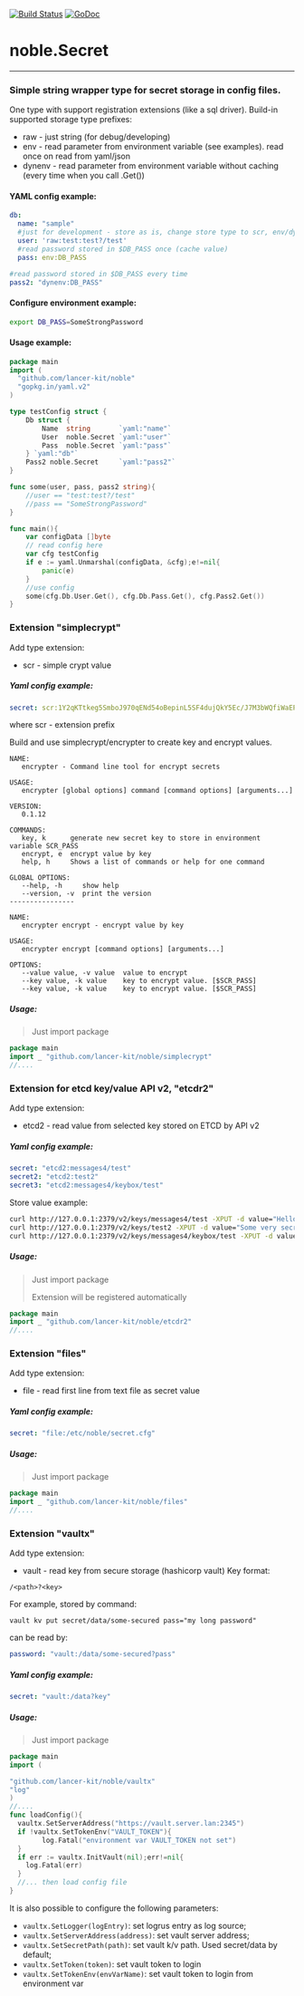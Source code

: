 [![Build Status](https://travis-ci.com/lancer-kit/noble.svg?branch=master)](https://travis-ci.org/rubenv/sql-migrate) 
[![GoDoc](https://godoc.org/github.com/lancer-kit/noble?status.png)](https://godoc.org/github.com/lancer-kit/noble)

# noble.Secret 
-----------

### Simple string wrapper type for secret storage in config files.

One type with support registration extensions (like a sql driver).
Build-in supported storage type prefixes:

* raw - just string (for debug/developing) 
* env - read parameter from environment variable (see examples). read once on read from yaml/json
* dynenv - read parameter from environment variable without caching (every time when you call .Get())
#### YAML config example:

```yaml
db:
  name: "sample"
  #just for development - store as is, change store type to scr, env/dynenv in prod
  user: 'raw:test:test?/test'
  #read password stored in $DB_PASS once (cache value)
  pass: env:DB_PASS

#read password stored in $DB_PASS every time
pass2: "dynenv:DB_PASS"
```

#### Configure environment example:
```bash
export DB_PASS=SomeStrongPassword
```


#### Usage example:
```go
package main
import (
  "github.com/lancer-kit/noble"
  "gopkg.in/yaml.v2"
)

type testConfig struct {
	Db struct {
        Name  string       `yaml:"name"`
		User  noble.Secret `yaml:"user"`
		Pass  noble.Secret `yaml:"pass"`
	} `yaml:"db"`
	Pass2 noble.Secret     `yaml:"pass2"`
}

func some(user, pass, pass2 string){
    //user == "test:test?/test"
    //pass == "SomeStrongPassword"
}

func main(){
    var configData []byte
    // read config here
    var cfg testConfig
    if e := yaml.Unmarshal(configData, &cfg);e!=nil{
        panic(e)
    }
    //use config
    some(cfg.Db.User.Get(), cfg.Db.Pass.Get(), cfg.Pass2.Get())
}

```
### Extension "simplecrypt"

Add type extension:
* scr - simple crypt value
##### Yaml config example:
````yaml
secret: scr:1Y2qKTtkeg5SmboJ970qENd54oBepinL5SF4dujQkY5Ec/J7M3bWQfiWaEPsZaXl4bPAEKoC1i29
````
where scr - extension prefix


Build and use simplecrypt/encrypter to create key and encrypt values.

````
NAME:
   encrypter - Command line tool for encrypt secrets

USAGE:
   encrypter [global options] command [command options] [arguments...]

VERSION:
   0.1.12

COMMANDS:
   key, k      generate new secret key to store in environment variable SCR_PASS
   encrypt, e  encrypt value by key
   help, h     Shows a list of commands or help for one command

GLOBAL OPTIONS:
   --help, -h     show help
   --version, -v  print the version
----------------

NAME:
   encrypter encrypt - encrypt value by key

USAGE:
   encrypter encrypt [command options] [arguments...]

OPTIONS:
   --value value, -v value  value to encrypt
   --key value, -k value    key to encrypt value. [$SCR_PASS]
   --key value, -k value    key to encrypt value. [$SCR_PASS]
````
##### Usage:

>Just import package

````go
package main
import _ "github.com/lancer-kit/noble/simplecrypt"
//....
````


### Extension for etcd key/value API v2, "etcdr2"

Add type extension:
* etcd2 - read value from selected key stored on ETCD by API v2

##### Yaml config example:

````yaml
secret: "etcd2:messages4/test"
secret2: "etcd2:test2"
secret3: "etcd2:messages4/keybox/test"
````

Store value example:
````bash
curl http://127.0.0.1:2379/v2/keys/messages4/test -XPUT -d value="Hello world"
curl http://127.0.0.1:2379/v2/keys/test2 -XPUT -d value="Some very secret value"
curl http://127.0.0.1:2379/v2/keys/messages4/keybox/test -XPUT -d value="One more secret value"
````
##### Usage:

> Just import package
>
> Extension will be registered automatically

````go
package main
import _ "github.com/lancer-kit/noble/etcdr2"
//....
````
### Extension "files"

Add type extension:
* file - read first line from text file as secret value

##### Yaml config example:

````yaml
secret: "file:/etc/noble/secret.cfg"
````

##### Usage:

>Just import package


````go
package main
import _ "github.com/lancer-kit/noble/files"
//....
````

### Extension "vaultx"

Add type extension:
* vault - read key from secure storage (hashicorp vault)
Key format:

`/<path>?<key>`

For example, stored by command:
```ssh
vault kv put secret/data/some-secured pass="my long password"    
```
can be read by:

```yaml
password: "vault:/data/some-secured?pass"
```

##### Yaml config example:

````yaml
secret: "vault:/data?key"
````

##### Usage:

>Just import package


````go
package main
import (

"github.com/lancer-kit/noble/vaultx"
"log"
)
//....
func loadConfig(){
  vaultx.SetServerAddress("https://vault.server.lan:2345")
  if !vaultx.SetTokenEnv("VAULT_TOKEN"){
        log.Fatal("environment var VAULT_TOKEN not set")
  }
  if err := vaultx.InitVault(nil);err!=nil{
    log.Fatal(err)
  }  
  //... then load config file  
}
````

It is also possible to configure the following parameters:
* `vaultx.SetLogger(logEntry)`: set logrus entry as log source;
* `vaultx.SetServerAddress(address)`: set vault server address;
* `vaultx.SetSecretPath(path)`: set vault k/v path. Used secret/data by default;
* `vaultx.SetToken(token)`: set vault token to login
* `vaultx.SetTokenEnv(envVarName)`: set vault token to login from environment var